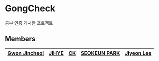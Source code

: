# GongCheck
공부 인증 게시판 프로젝트

## Members
| [Gwon Jincheol](https://github.com/Jincheol-11)  | [JIHYE](https://github.com/jyeeeh)  | [CK](https://github.com/kidchang93)  | [SEOKEUN PARK]()  | [Jiyeon Lee](https://github.com/thegreatjy)  |
|:------------------:|:----------:|:-------:|:-----------------:|:---------------:|